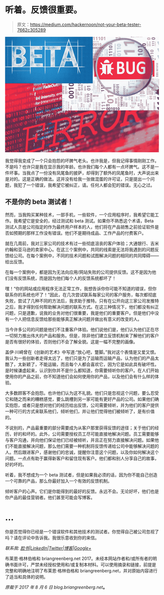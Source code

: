 # 听着。反馈很重要。

> 原文：<https://medium.com/hackernoon/not-your-beta-tester-7662c305289>

![](img/7746ae0304ffe3a0abbb659083972927.png)

我觉得我变成了一个只会抱怨的坏脾气老头。也许我是，但我记得事情刚刚工作。不是吗？也许只是我在显示我的年龄。也许我们每个人都有一点坏脾气。这不是一件坏事。当我点了一份没有凤尾鱼的披萨，却得到了额外的凤尾鱼时，大声说出来是对的。这是正确的做法。这并没有给我一张做混蛋的许可证，只是提出一个问题，我犯了一个错误，我希望它被纠正，请。任何人都会犯的错误。无心之过。

## 不是你的 beta 测试者！

然而，当我购买某种技术，一部手机，一些软件，一个应用程序时，我希望它能工作。我希望它是安全的，经过测试和 beta 测试。如果你不熟悉这个术语，Beta 测试人员是公司指定的作为最终用户样本的人，他们将在产品销售之前验证软件是否如预期的那样工作没有错误。他们不是期待成品、工作产品的付费客户。

就在几周前，我对三家公司的技术有过一些彻底沮丧的客户体验；大通银行、吉米约翰和亚马逊的卖家中心。在这三个案例中，共同的线索是无法将我遇到的问题反馈给公司。在每个案例中，不同的技术问题和试图解决问题的相同的共同障碍——给出反馈。

在每一个案例中，都是因为无法向应用/网站失败的公司提供反馈。这不是因为他们没有反馈系统，而是因为他们每个人的反馈系统都坏了！

嘿！“你的网站或应用程序无法正常工作，我想告诉你你可能不知道的错误，但你联系你的系统也坏了！”因此，在几次尝试联系每家公司的客户服务，每次都彻底失败，尝试了几种不同的方法后，我求助于推特。只有在公开向这三家公司发推特之后，我才得到任何帮助解决问题的联系方式。在这三种情况下，他们都没有纠正问题，只是道歉，说我的业务对他们很重要，我是他们的重要客户。但是他们中没有一个人把信息反馈给那些能够真正解决问题并做出有意义的改变的人。

当今许多公司的问题是他们不注重客户体验。他们说他们是，他们认为他们正在尽一切努力推出伟大的产品和服务。但是，除非他们建立反馈机制来了解他们的客户是否有很好的体验，否则他们不会了解全貌。这是一幅不完整的画像。

盖伊·川崎曾在《创新的艺术》中写道:“放心吧，蹩脚。”我对这个表情是又爱又恨。我认为一些创新者走得太远了，他们只是为了运输而运输产品，认为他们的产品太酷了，太新颖了，不能运输，而且每个人都会喜欢它，因为它是如此具有破坏性。是时候谦虚起来，认识到你并不是什么都知道，你需要倾听你的客户。在人们开始使用你的产品之前，你不知道他们会如何使用你的产品，以及他们会有什么样的体验。

大多数顾客不会抱怨。也许他们认为这不礼貌。他们只是忽视这个问题，要么忍受它和随之而来的糟糕感觉，要么跳槽到另一家可能有更好产品的公司。如果他们确实抱怨，或者只是想对他们的经历给出反馈，公司需要倾听，并为他们的客户提供一种可行的方式来联系他们，倾听他们，并让他们觉得他们被倾听了，是有价值的。

不说别的，产品最重要的部分需要成为从客户那里获得反馈的途径；关于他们的经历，好的和坏的。此外，公司需要授权员工尽可能直接地解决问题。员工需要能够与客户沟通，并向他们保证他们已经被倾听，并且正在努力直接解决问题。如果他们不能直接解决问题，那么他们需要一种机制将反馈传递给公司中能够解决问题的人。然后跟进客户，感谢他们的忠诚，提醒你注意这个问题，以及你如何解决这个问题。一点点有助于赢得新客户和留住现有客户。他们都和别人分享自己的故事，好的坏的。

听着，我不想成为一个 beta 测试者，但是如果我必须的话，因为你不能自己创造一个可靠的产品，那么你最好加入一个有效的反馈机制。

倾听客户的心声。它们是你能得到的最好的反馈。永远不会。无论好坏，他们也是你产品的最佳营销者。他们甚至可能会写博客。

# …

你是否觉得你已经是一个错误软件和其他技术的测试者。你觉得自己被公司忽视了吗？请在评论中告诉我。我很乐意收到你的来信。

*联系我:* [*脸书*](http://facebook.briangreenberg.net/)*|*[*LinkedIn*](http://linkedin.briangreenberg.net/)*|*[*Twitter*](http://twitter.briangreenberg.net/)*|*[*博客*](https://blog.briangreenberg.net/)*|*[*Google+*](http://plus.briangreenberg.net/)

布莱恩·格林伯格和 briangreenberg.net 2017。未经本网站作者和/或所有者的明确书面许可，严禁未经授权使用和/或复制本材料。可以使用摘录和链接，前提是完整和明确地注明了布莱恩·格林伯格和 briangreenberg.net，并对原始内容进行了适当和具体的说明。

*原载于 2017 年 8 月 6 日 blog.briangreenberg.net*[](http://blog.briangreenberg.net/2017/08/06/not-your-beta-tester)**。**